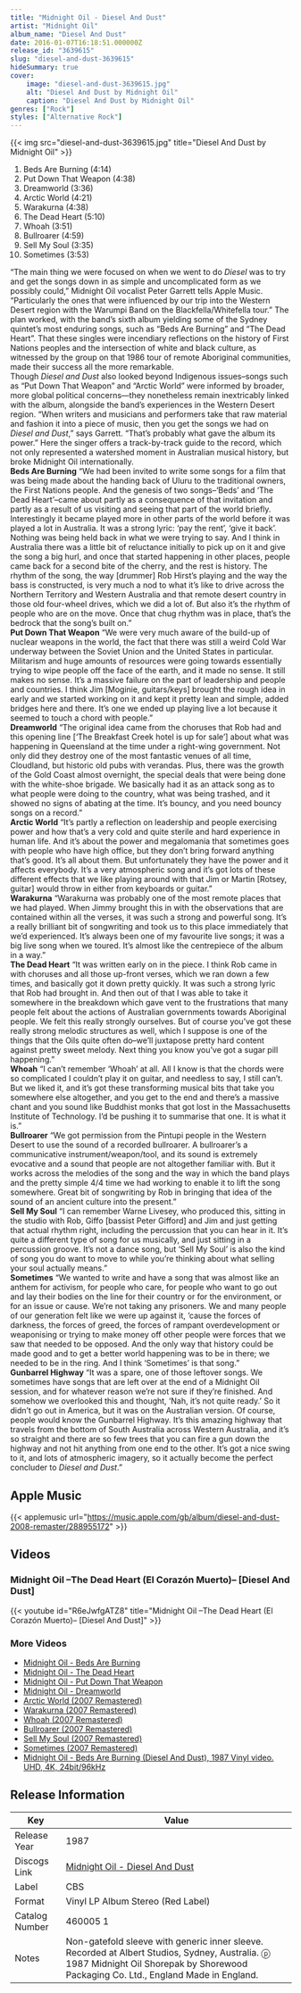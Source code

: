 ```yaml
---
title: "Midnight Oil - Diesel And Dust"
artist: "Midnight Oil"
album_name: "Diesel And Dust"
date: 2016-01-07T16:18:51.000000Z
release_id: "3639615"
slug: "diesel-and-dust-3639615"
hideSummary: true
cover:
    image: "diesel-and-dust-3639615.jpg"
    alt: "Diesel And Dust by Midnight Oil"
    caption: "Diesel And Dust by Midnight Oil"
genres: ["Rock"]
styles: ["Alternative Rock"]
---
```


{{< img src="diesel-and-dust-3639615.jpg" title="Diesel And Dust by Midnight Oil" >}}

<!-- section break -->

1. Beds Are Burning (4:14)
2. Put Down That Weapon (4:38)
3. Dreamworld (3:36)
4. Arctic World (4:21)
5. Warakurna (4:38)
6. The Dead Heart (5:10)
7. Whoah (3:51)
8. Bullroarer (4:59)
9. Sell My Soul (3:35)
10. Sometimes (3:53)

<!-- section break -->


“The main thing we were focused on when we went to do <i>Diesel</i> was to try and get the songs down in as simple and uncomplicated form as we possibly could,” Midnight Oil vocalist Peter Garrett tells Apple Music. “Particularly the ones that were influenced by our trip into the Western Desert region with the Warumpi Band on the Blackfella/Whitefella tour.” The plan worked, with the band’s sixth album yielding some of the Sydney quintet’s most enduring songs, such as “Beds Are Burning” and “The Dead Heart”. That these singles were incendiary reflections on the history of First Nations peoples and the intersection of white and black culture, as witnessed by the group on that 1986 tour of remote Aboriginal communities, made their success all the more remarkable.<br />
Though <i>Diesel and Dust</i> also looked beyond Indigenous issues–songs such as “Put Down That Weapon” and “Arctic World” were informed by broader, more global political concerns—they nonetheless remain inextricably linked with the album, alongside the band’s experiences in the Western Desert region. “When writers and musicians and performers take that raw material and fashion it into a piece of music, then you get the songs we had on <i>Diesel and Dust</i>,” says Garrett. “That’s probably what gave the album its power.” Here the singer offers a track-by-track guide to the record, which not only represented a watershed moment in Australian musical history, but broke Midnight Oil internationally.<br />
<b>Beds Are Burning</b>
“We had been invited to write some songs for a film that was being made about the handing back of Uluru to the traditional owners, the First Nations people. And the genesis of two songs–‘Beds’ and ‘The Dead Heart’–came about partly as a consequence of that invitation and partly as a result of us visiting and seeing that part of the world briefly. Interestingly it became played more in other parts of the world before it was played a lot in Australia. It was a strong lyric: ‘pay the rent’, ‘give it back’. Nothing was being held back in what we were trying to say. And I think in Australia there was a little bit of reluctance initially to pick up on it and give the song a big hurl, and once that started happening in other places, people came back for a second bite of the cherry, and the rest is history. The rhythm of the song, the way [drummer] Rob Hirst’s playing and the way the bass is constructed, is very much a nod to what it’s like to drive across the Northern Territory and Western Australia and that remote desert country in those old four-wheel drives, which we did a lot of. But also it’s the rhythm of people who are on the move. Once that chug rhythm was in place, that’s the bedrock that the song’s built on.”<br />
<b>Put Down That Weapon</b>
“We were very much aware of the build-up of nuclear weapons in the world, the fact that there was still a weird Cold War underway between the Soviet Union and the United States in particular. Militarism and huge amounts of resources were going towards essentially trying to wipe people off the face of the earth, and it made no sense. It still makes no sense. It’s a massive failure on the part of leadership and people and countries. I think Jim [Moginie, guitars/keys] brought the rough idea in early and we started working on it and kept it pretty lean and simple, added bridges here and there. It’s one we ended up playing live a lot because it seemed to touch a chord with people.”<br />
<b>Dreamworld</b>
“The original idea came from the choruses that Rob had and this opening line [‘The Breakfast Creek hotel is up for sale’] about what was happening in Queensland at the time under a right-wing government. Not only did they destroy one of the most fantastic venues of all time, Cloudland, but historic old pubs with verandas. Plus, there was the growth of the Gold Coast almost overnight, the special deals that were being done with the white-shoe brigade. We basically had it as an attack song as to what people were doing to the country, what was being trashed, and it showed no signs of abating at the time. It’s bouncy, and you need bouncy songs on a record.”<br />
<b>Arctic World</b>
“It’s partly a reflection on leadership and people exercising power and how that’s a very cold and quite sterile and hard experience in human life. And it’s about the power and megalomania that sometimes goes with people who have high office, but they don’t bring forward anything that’s good. It’s all about them. But unfortunately they have the power and it affects everybody. It’s a very atmospheric song and it’s got lots of these different effects that we like playing around with that Jim or Martin [Rotsey, guitar] would throw in either from keyboards or guitar.”<br />
<b>Warakurna</b>
“Warakurna was probably one of the most remote places that we had played. When Jimmy brought this in with the observations that are contained within all the verses, it was such a strong and powerful song. It’s a really brilliant bit of songwriting and took us to this place immediately that we’d experienced. It’s always been one of my favourite live songs; it was a big live song when we toured. It’s almost like the centrepiece of the album in a way.”<br />
<b>The Dead Heart</b>
“It was written early on in the piece. I think Rob came in with choruses and all those up-front verses, which we ran down a few times, and basically got it down pretty quickly. It was such a strong lyric that Rob had brought in. And then out of that I was able to take it somewhere in the breakdown which gave vent to the frustrations that many people felt about the actions of Australian governments towards Aboriginal people. We felt this really strongly ourselves. But of course you’ve got these really strong melodic structures as well, which I suppose is one of the things that the Oils quite often do–we’ll juxtapose pretty hard content against pretty sweet melody. Next thing you know you’ve got a sugar pill happening.”<br />
<b>Whoah</b>
“I can’t remember ‘Whoah’ at all. All I know is that the chords were so complicated I couldn’t play it on guitar, and needless to say, I still can’t. But we liked it, and it’s got these transforming musical bits that take you somewhere else altogether, and you get to the end and there’s a massive chant and you sound like Buddhist monks that got lost in the Massachusetts Institute of Technology. I’d be pushing it to summarise that one. It is what it is.”<br />
<b>Bullroarer</b>
“We got permission from the Pintupi people in the Western Desert to use the sound of a recorded bullroarer. A bullroarer’s a communicative instrument/weapon/tool, and its sound is extremely evocative and a sound that people are not altogether familiar with. But it works across the melodies of the song and the way in which the band plays and the pretty simple 4/4 time we had working to enable it to lift the song somewhere. Great bit of songwriting by Rob in bringing that idea of the sound of an ancient culture into the present.”<br />
<b>Sell My Soul</b>
“I can remember Warne Livesey, who produced this, sitting in the studio with Rob, Giffo [bassist Peter Gifford] and Jim and just getting that actual rhythm right, including the percussion that you can hear in it. It’s quite a different type of song for us musically, and just sitting in a percussion groove. It’s not a dance song, but ‘Sell My Soul’ is also the kind of song you do want to move to while you’re thinking about what selling your soul actually means.”<br />
<b>Sometimes</b>
“We wanted to write and have a song that was almost like an anthem for activism, for people who care, for people who want to go out and lay their bodies on the line for their country or for the environment, or for an issue or cause. We’re not taking any prisoners. We and many people of our generation felt like we were up against it, ’cause the forces of darkness, the forces of greed, the forces of rampant overdevelopment or weaponising or trying to make money off other people were forces that we saw that needed to be opposed. And the only way that history could be made good and to get a better world happening was to be in there; we needed to be in the ring. And I think ‘Sometimes’ is that song.”<br />
<b>Gunbarrel Highway</b>
“It was a spare, one of those leftover songs. We sometimes have songs that are left over at the end of a Midnight Oil session, and for whatever reason we’re not sure if they’re finished. And somehow we overlooked this and thought, ‘Nah, it’s not quite ready.’ So it didn’t go out in America, but it was on the Australian version. Of course, people would know the Gunbarrel Highway. It’s this amazing highway that travels from the bottom of South Australia across Western Australia, and it’s so straight and there are so few trees that you can fire a gun down the highway and not hit anything from one end to the other. It’s got a nice swing to it, and lots of atmospheric imagery, so it actually become the perfect concluder to <i>Diesel and Dust</i>.”



## Apple Music
{{< applemusic url="https://music.apple.com/gb/album/diesel-and-dust-2008-remaster/288955172" >}}





## Videos
### Midnight Oil ‎–The Dead Heart (El Corazón Muerto)– [Diesel And Dust]
{{< youtube id="R6eJwfgATZ8" title="Midnight Oil ‎–The Dead Heart (El Corazón Muerto)– [Diesel And Dust]" >}}<br>

### More Videos

- [Midnight Oil - Beds Are Burning](https://www.youtube.com/watch?v=ejorQVy3m8E)
- [Midnight Oil - The Dead Heart](https://www.youtube.com/watch?v=16bFBzx7I_0)
- [Midnight Oil - Put Down That Weapon](https://www.youtube.com/watch?v=XzEwCc4WVKs)
- [Midnight Oil - Dreamworld](https://www.youtube.com/watch?v=OcKcjpSWmm0)
- [Arctic World (2007 Remastered)](https://www.youtube.com/watch?v=LBJQoUfj91U)
- [Warakurna (2007 Remastered)](https://www.youtube.com/watch?v=WPhym6Bpxiw)
- [Whoah (2007 Remastered)](https://www.youtube.com/watch?v=4CKrGtaT11E)
- [Bullroarer (2007 Remastered)](https://www.youtube.com/watch?v=0IRwIXAjD_w)
- [Sell My Soul (2007 Remastered)](https://www.youtube.com/watch?v=779BEw77_1s)
- [Sometimes (2007 Remastered)](https://www.youtube.com/watch?v=tki30k4_oPk)
- [Midnight Oil - Beds Are Burning (Diesel And Dust), 1987 Vinyl video. UHD, 4K, 24bit/96kHz](https://www.youtube.com/watch?v=fxUxj_byZtc)


## Release Information
|  Key           | Value                                                |
| ---------------| ---------------------------------------------------- |
| Release Year   | 1987                                   |
| Discogs Link   | [Midnight Oil - Diesel And Dust](https://www.discogs.com/release/3639615-Midnight-Oil-Diesel-And-Dust) |
| Label          | CBS |
| Format         | Vinyl LP Album Stereo (Red Label) |
| Catalog Number | 460005 1 |
| Notes | Non-gatefold sleeve with generic inner sleeve.  Recorded at Albert Studios, Sydney, Australia.  ⓟ 1987 Midnight Oil  Shorepak by Shorewood Packaging Co. Ltd., England  Made in England. |